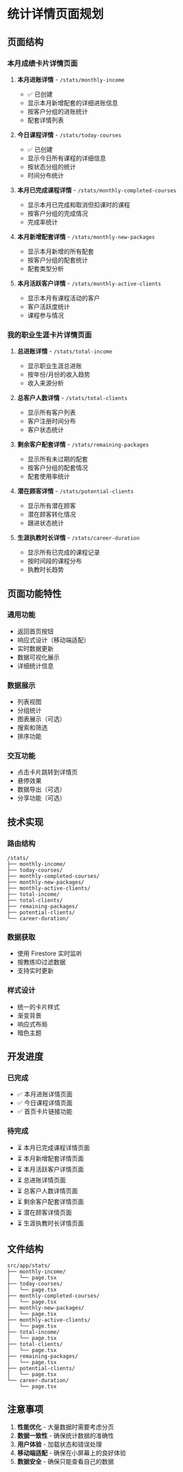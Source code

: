 # 统计详情页面规划

## 页面结构

### 本月成绩卡片详情页面

1. **本月进账详情** - `/stats/monthly-income`
   - ✅ 已创建
   - 显示本月新增配套的详细进账信息
   - 按客户分组的进账统计
   - 配套详情列表

2. **今日课程详情** - `/stats/today-courses`
   - ✅ 已创建
   - 显示今日所有课程的详细信息
   - 按状态分组的统计
   - 时间分布统计

3. **本月已完成课程详情** - `/stats/monthly-completed-courses`
   - 显示本月已完成和取消但扣课时的课程
   - 按客户分组的完成情况
   - 完成率统计

4. **本月新增配套详情** - `/stats/monthly-new-packages`
   - 显示本月新增的所有配套
   - 按客户分组的配套统计
   - 配套类型分析

5. **本月活跃客户详情** - `/stats/monthly-active-clients`
   - 显示本月有课程活动的客户
   - 客户活跃度统计
   - 课程参与情况

### 我的职业生涯卡片详情页面

1. **总进账详情** - `/stats/total-income`
   - 显示职业生涯总进账
   - 按年份/月份的收入趋势
   - 收入来源分析

2. **总客户人数详情** - `/stats/total-clients`
   - 显示所有客户列表
   - 客户注册时间分布
   - 客户状态统计

3. **剩余客户配套详情** - `/stats/remaining-packages`
   - 显示所有未过期的配套
   - 按客户分组的配套情况
   - 配套使用率统计

4. **潜在顾客详情** - `/stats/potential-clients`
   - 显示所有潜在顾客
   - 潜在顾客转化情况
   - 跟进状态统计

5. **生涯执教时长详情** - `/stats/career-duration`
   - 显示所有已完成的课程记录
   - 按时间段的课程分布
   - 执教时长趋势

## 页面功能特性

### 通用功能
- 返回首页按钮
- 响应式设计（移动端适配）
- 实时数据更新
- 数据可视化展示
- 详细统计信息

### 数据展示
- 列表视图
- 分组统计
- 图表展示（可选）
- 搜索和筛选
- 排序功能

### 交互功能
- 点击卡片跳转到详情页
- 悬停效果
- 数据导出（可选）
- 分享功能（可选）

## 技术实现

### 路由结构
```
/stats/
├── monthly-income/
├── today-courses/
├── monthly-completed-courses/
├── monthly-new-packages/
├── monthly-active-clients/
├── total-income/
├── total-clients/
├── remaining-packages/
├── potential-clients/
└── career-duration/
```

### 数据获取
- 使用 Firestore 实时监听
- 按教练ID过滤数据
- 支持实时更新

### 样式设计
- 统一的卡片样式
- 渐变背景
- 响应式布局
- 暗色主题

## 开发进度

### 已完成
- ✅ 本月进账详情页面
- ✅ 今日课程详情页面
- ✅ 首页卡片链接功能

### 待完成
- ⏳ 本月已完成课程详情页面
- ⏳ 本月新增配套详情页面
- ⏳ 本月活跃客户详情页面
- ⏳ 总进账详情页面
- ⏳ 总客户人数详情页面
- ⏳ 剩余客户配套详情页面
- ⏳ 潜在顾客详情页面
- ⏳ 生涯执教时长详情页面

## 文件结构

```
src/app/stats/
├── monthly-income/
│   └── page.tsx
├── today-courses/
│   └── page.tsx
├── monthly-completed-courses/
│   └── page.tsx
├── monthly-new-packages/
│   └── page.tsx
├── monthly-active-clients/
│   └── page.tsx
├── total-income/
│   └── page.tsx
├── total-clients/
│   └── page.tsx
├── remaining-packages/
│   └── page.tsx
├── potential-clients/
│   └── page.tsx
└── career-duration/
    └── page.tsx
```

## 注意事项

1. **性能优化** - 大量数据时需要考虑分页
2. **数据一致性** - 确保统计数据的准确性
3. **用户体验** - 加载状态和错误处理
4. **移动端适配** - 确保在小屏幕上的良好体验
5. **数据安全** - 确保只能查看自己的数据 